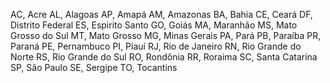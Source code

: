 AC, Acre
AL, Alagoas
AP, Amapá
AM, Amazonas
BA, Bahia
CE, Ceará
DF, Distrito Federal
ES, Espirito Santo
GO, Goiás
MA, Maranhão
MS, Mato Grosso do Sul
MT, Mato Grosso
MG, Minas Gerais
PA, Pará
PB, Paraíba
PR, Paraná
PE, Pernambuco
PI, Piauí
RJ, Rio de Janeiro
RN, Rio Grande do Norte
RS, Rio Grande do Sul
RO, Rondônia
RR, Roraima
SC, Santa Catarina
SP, São Paulo
SE, Sergipe
TO, Tocantins
